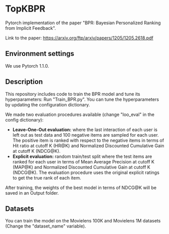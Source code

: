 # TopKBPR
Pytorch implementation of the paper "BPR: Bayesian Personalized Ranking from Implicit Feedback".

Link to the paper: https://arxiv.org/ftp/arxiv/papers/1205/1205.2618.pdf

## Environment settings
We use Pytorch 1.1.0.

## Description
This repository includes code to train the BPR model and tune its hyperparameters: Run "Train_BPR.py". You can tune the hyperparameters by updating the configuration dictionary. 

We made two evaluation procedures available (change "loo_eval" in the config dictionary):
* <b>Leave-One-Out evaluation:</b> where the last interaction of each user is left out as test data and 100 negative items are sampled for each user. The positive item is ranked with respect to the negative items in terms of Hit ratio at cutoff K (HR@K) and Normalized Discounted Cumulative Gain at cutoff K (NDCG@K).
* <b>Explicit evaluation:</b> random train/test split where the test items are ranked for each user in terms of Mean Average Precision at cutoff K (MAP@K) and Normalized Discounted Cumulative Gain at cutoff K (NDCG@K). The evaluation procedure uses the original explicit ratings to get the true rank of each item.

After training, the weights of the best model in terms of NDCG@K will be saved in an Output folder.

## Datasets
You can train the model on the Movielens 100K and Movielens 1M datasets (Change the "dataset_name" variable). 
